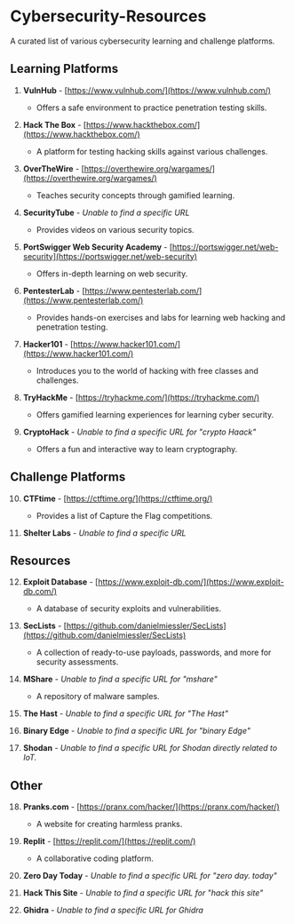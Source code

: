 # Cybersecurity-Resources
A curated list of various cybersecurity learning and challenge platforms.

## Learning Platforms

1. **VulnHub** - [https://www.vulnhub.com/](https://www.vulnhub.com/)
   - Offers a safe environment to practice penetration testing skills.

2. **Hack The Box** - [https://www.hackthebox.com/](https://www.hackthebox.com/)
   - A platform for testing hacking skills against various challenges.

3. **OverTheWire** - [https://overthewire.org/wargames/](https://overthewire.org/wargames/)
   - Teaches security concepts through gamified learning.

4. **SecurityTube** - *Unable to find a specific URL*
   - Provides videos on various security topics.

5. **PortSwigger Web Security Academy** - [https://portswigger.net/web-security](https://portswigger.net/web-security)
   - Offers in-depth learning on web security.

6. **PentesterLab** - [https://www.pentesterlab.com/](https://www.pentesterlab.com/)
   - Provides hands-on exercises and labs for learning web hacking and penetration testing.

7. **Hacker101** - [https://www.hacker101.com/](https://www.hacker101.com/)
   - Introduces you to the world of hacking with free classes and challenges.

8. **TryHackMe** - [https://tryhackme.com/](https://tryhackme.com/)
   - Offers gamified learning experiences for learning cyber security.

9. **CryptoHack** - *Unable to find a specific URL for "crypto Haack"*
   - Offers a fun and interactive way to learn cryptography.

## Challenge Platforms

10. **CTFtime** - [https://ctftime.org/](https://ctftime.org/)
    - Provides a list of Capture the Flag competitions.

11. **Shelter Labs** - *Unable to find a specific URL*

## Resources

12. **Exploit Database** - [https://www.exploit-db.com/](https://www.exploit-db.com/)
    - A database of security exploits and vulnerabilities.

13. **SecLists** - [https://github.com/danielmiessler/SecLists](https://github.com/danielmiessler/SecLists)
    - A collection of ready-to-use payloads, passwords, and more for security assessments.

14. **MShare** - *Unable to find a specific URL for "mshare"*
    - A repository of malware samples.

15. **The Hast** - *Unable to find a specific URL for "The Hast"*

16. **Binary Edge** - *Unable to find a specific URL for "binary Edge"*

17. **Shodan** - *Unable to find a specific URL for Shodan directly related to IoT.*

## Other

18. **Pranks.com** - [https://pranx.com/hacker/](https://pranx.com/hacker/)
    - A website for creating harmless pranks.

19. **Replit** - [https://replit.com/](https://replit.com/)
    - A collaborative coding platform.

20. **Zero Day Today** - *Unable to find a specific URL for "zero day. today"*

21. **Hack This Site** - *Unable to find a specific URL for "hack this site"*

22. **Ghidra** - *Unable to find a specific URL for Ghidra*
